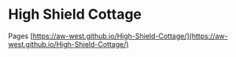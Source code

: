 # High Shield Cottage

Pages [https://aw-west.github.io/High-Shield-Cottage/](https://aw-west.github.io/High-Shield-Cottage/)
